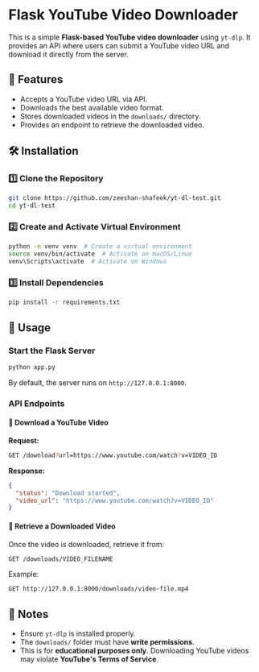 # Flask YouTube Video Downloader

This is a simple **Flask-based YouTube video downloader** using `yt-dlp`. It provides an API where users can submit a YouTube video URL and download it directly from the server.

## 🚀 Features
- Accepts a YouTube video URL via API.
- Downloads the best available video format.
- Stores downloaded videos in the `downloads/` directory.
- Provides an endpoint to retrieve the downloaded video.

## 🛠 Installation
### 1️⃣ Clone the Repository
```bash
git clone https://github.com/zeeshan-shafeek/yt-dl-test.git
cd yt-dl-test
```

### 2️⃣ Create and Activate Virtual Environment
```bash
python -m venv venv  # Create a virtual environment
source venv/bin/activate  # Activate on macOS/Linux
venv\Scripts\activate  # Activate on Windows
```

### 3️⃣ Install Dependencies
```bash
pip install -r requirements.txt
```

## 🚀 Usage
### Start the Flask Server
```bash
python app.py
```
By default, the server runs on `http://127.0.0.1:8000`.

### API Endpoints
#### 🎯 Download a YouTube Video
**Request:**
```bash
GET /download?url=https://www.youtube.com/watch?v=VIDEO_ID
```
**Response:**
```json
{
  "status": "Download started",
  "video_url": "https://www.youtube.com/watch?v=VIDEO_ID"
}
```

#### 🎯 Retrieve a Downloaded Video
Once the video is downloaded, retrieve it from:
```bash
GET /downloads/VIDEO_FILENAME
```
Example:
```bash
GET http://127.0.0.1:8000/downloads/video-file.mp4
```

## 📌 Notes
- Ensure `yt-dlp` is installed properly.
- The `downloads/` folder must have **write permissions**.
- This is for **educational purposes only**. Downloading YouTube videos may violate **YouTube's Terms of Service**.

